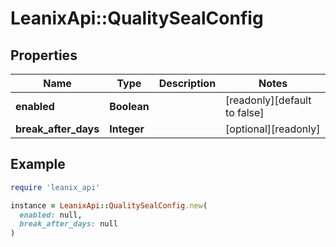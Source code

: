 # LeanixApi::QualitySealConfig

## Properties

| Name | Type | Description | Notes |
| ---- | ---- | ----------- | ----- |
| **enabled** | **Boolean** |  | [readonly][default to false] |
| **break_after_days** | **Integer** |  | [optional][readonly] |

## Example

```ruby
require 'leanix_api'

instance = LeanixApi::QualitySealConfig.new(
  enabled: null,
  break_after_days: null
)
```

